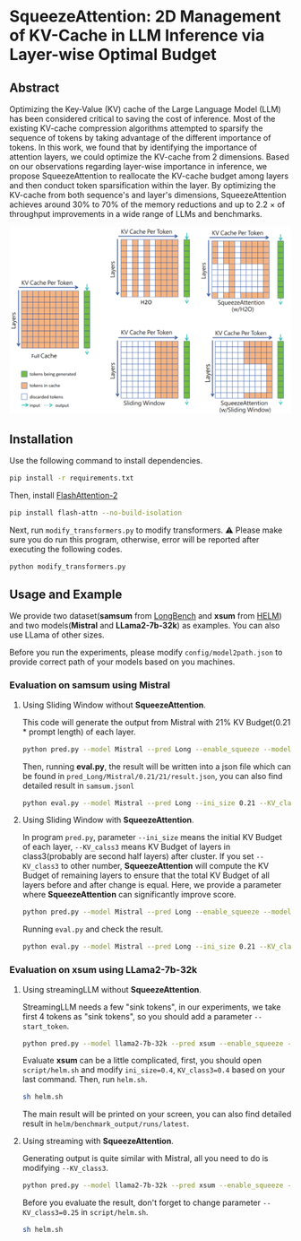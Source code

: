 # SqueezeAttention: 2D Management of KV-Cache in LLM Inference via Layer-wise Optimal Budget



## Abstract



Optimizing the Key-Value (KV) cache of the Large Language Model (LLM) has been considered critical to saving the cost of inference. Most of the existing KV-cache compression algorithms attempted to sparsify the sequence of tokens by taking advantage of the different importance of tokens. In this work, we found that by identifying the importance of attention layers, we could optimize the KV-cache from 2 dimensions. Based on our observations regarding layer-wise importance in inference, we propose SqueezeAttention to reallocate the KV-cache budget among layers and then conduct token sparsification within the layer. By optimizing the KV-cache from both sequence's and layer's dimensions, SqueezeAttention achieves around 30% to 70% of the memory reductions and up to 2.2 $\times$ of throughput improvements in a wide range of LLMs and benchmarks.



![](./Fig/intro.png)

## Installation

Use the following command to install dependencies.

```bash
pip install -r requirements.txt
```

Then, install [FlashAttention-2](https://github.com/Dao-AILab/flash-attention)

```bash
pip install flash-attn --no-build-isolation
```

Next, run `modify_transformers.py` to modify transformers. :warning: Please make sure you do run this program, otherwise, error will be reported after executing the following codes.

```bash
python modify_transformers.py
```



## Usage and Example

We provide two dataset(**samsum** from [LongBench](https://github.com/THUDM/LongBench) and **xsum** from [HELM](https://crfm.stanford.edu/helm/latest/)) and two models(**Mistral** and **LLama2-7b-32k**) as examples. You can also use LLama of other sizes.

Before you run the experiments, please modify `config/model2path.json` to provide correct path of your models based on you machines.

### Evaluation on samsum using Mistral

1. Using Sliding Window without **SqueezeAttention**.

   This code will generate the output from Mistral with 21% KV Budget(0.21 * prompt length) of each layer.

   ```bash
   python pred.py --model Mistral --pred Long --enable_squeeze --model_arch Mistral --device cuda:0 --ini_size 0.21 --KV_class3 0.21
   ```

   Then, running **eval.py**, the result will be written into a json file which can be found in `pred_Long/Mistral/0.21/21/result.json`, you can also find detailed result in `samsum.jsonl`

   ```bash
   python eval.py --model Mistral --pred Long --ini_size 0.21 --KV_class3 0.21
   ```

2. Using Sliding Window with **SqueezeAttention**.

   In program `pred.py`, parameter `--ini_size` means the initial KV Budget of each layer, `--KV_calss3` means KV Budget of layers in class3(probably are second half layers) after cluster. If you set `--KV_class3` to other number, **SqueezeAttention** will compute the KV Budget of remaining layers to ensure that the total KV Budget of all layers before and after change is equal. Here, we provide a parameter where **SqueezeAttention** can significantly improve score.

   ```bash
   python pred.py --model Mistral --pred Long --enable_squeeze --model_arch Mistral --device cuda:0 --ini_size 0.21 --KV_class3 0.08
   ```

   Running `eval.py` and check the result.

   ```bash
   python eval.py --model Mistral --pred Long --ini_size 0.21 --KV_class3 0.08
   ```

### Evaluation on xsum using LLama2-7b-32k

1. Using streamingLLM without **SqueezeAttention**.

   StreamingLLM needs a few "sink tokens", in our experiments, we take first 4 tokens as "sink tokens", so you should add a parameter `--start_token`.

   ```bash
   python pred.py --model llama2-7b-32k --pred xsum --enable_squeeze --model_arch llama --device cuda:0 --ini_size 0.4 --KV_class3 0.4 --sample_num 300 --start_size 4
   ```

   Evaluate **xsum** can be a little complicated,  first, you should open `script/helm.sh` and modify `ini_size=0.4`, `KV_class3=0.4` based on your last command. Then, run `helm.sh`.

   ```bash
   sh helm.sh
   ```

   The main result will be printed on your screen, you can also find detailed result in `helm/benchmark_output/runs/latest`.

2. Using streaming with **SqueezeAttention**.

   Generating output is quite similar with Mistral, all you need to do is modifying `--KV_class3`.

   ```bash
   python pred.py --model llama2-7b-32k --pred xsum --enable_squeeze --model_arch llama --device cuda:0 --ini_size 0.4 --KV_class3 0.25 --sample_num 300 --start_size 4
   ```

   Before you evaluate the result, don't forget to change parameter `--KV_class3=0.25` in `script/helm.sh`.

   ```bash
   sh helm.sh
   ```



